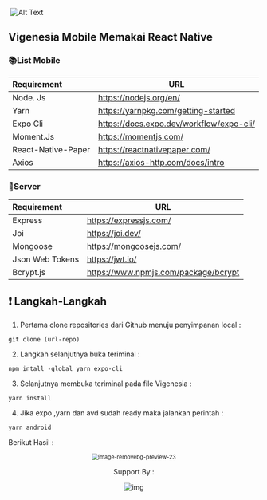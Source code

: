 ​ ![Alt Text](https://media.giphy.com/media/woAUedkxQ2qxUJqoUS/source.gif)

## Vigenesia Mobile Memakai React Native

<!-- **KELOMPOK TEKNOLOGI WEB SERVICE :**

* [Muhammad Aglia Dwitama](https://www.instagram.com/agliadwitama/)
* [Muhammad Daffa Afif](https://www.instagram.com/daffaafi/)
* [Yehezkiel Marbun Lumbanbatu](https://www.instagram.com/yehezxiel/)
* [Yasha Gozwan Shuhada](https://www.instagram.com/yashagozwan/) -->

### :books:List Mobile

| Requirement        | URL                                      |
| :----------------- | ---------------------------------------- |
| Node. Js           | https://nodejs.org/en/                   |
| Yarn               | https://yarnpkg.com/getting-started      |
| Expo Cli           | https://docs.expo.dev/workflow/expo-cli/ |
| Moment.Js          | https://momentjs.com/                    |
| React-Native-Paper | https://reactnativepaper.com/            |
| Axios              | https://axios-http.com/docs/intro        |

### :office:Server

| Requirement     | URL                                  |
| :-------------- | ------------------------------------ |
| Express         | https://expressjs.com/               |
| Joi             | https://joi.dev/                     |
| Mongoose        | https://mongoosejs.com/              |
| Json Web Tokens | https://jwt.io/                      |
| Bcrypt.js       | https://www.npmjs.com/package/bcrypt |

## :exclamation: Langkah-Langkah

1. Pertama clone repositories dari Github menuju penyimpanan local :

```
git clone (url-repo)
```

2. Langkah selanjutnya buka teriminal :

```
npm intall -global yarn expo-cli
```

3. Selanjutnya membuka teriminal pada file Vigenesia :

```
yarn install
```

4. Jika expo ,yarn dan avd sudah ready maka jalankan perintah :

```
yarn android
```

Berikut Hasil :

<center><img src="https://i.ibb.co/NTR9gqs/image-removebg-preview-23.png" alt="image-removebg-preview-23" style="zoom:80%;" /><Center>

Support By :

![img](https://cdn.discordapp.com/attachments/785216786902548521/913147130561060874/unknown.png)
